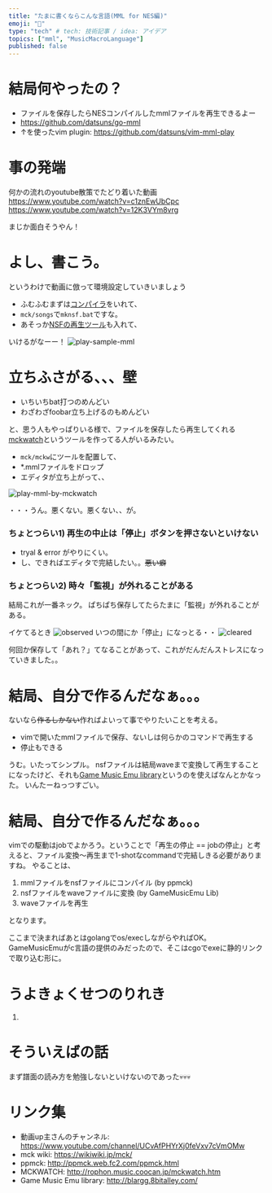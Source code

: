 ```yaml
---
title: "たまに書くならこんな言語(MML for NES編)"
emoji: "🍣"
type: "tech" # tech: 技術記事 / idea: アイデア
topics: ["mml", "MusicMacroLanguage"]
published: false
---
```


# 結局何やったの？

* ファイルを保存したらNESコンパイルしたmmlファイルを再生できるよー
* https://github.com/datsuns/go-mml
* ↑を使ったvim plugin: https://github.com/datsuns/vim-mml-play


# 事の発端

何かの流れのyoutube散策でたどり着いた動画
https://www.youtube.com/watch?v=c1znEwUbCpc
https://www.youtube.com/watch?v=12K3VYm8vrg

まじか面白そうやん！


# よし、書こう。

というわけで動画に倣って環境設定していきいましょう
* ふむふむまずは[コンパイラ](http://ppmck.web.fc2.com/ppmck.html)をいれて、
* `mck/songs`で`mknsf.bat`ですな。
* あそっか[NSFの再生ツール](https://www.foobar2000.org/download)も入れて、

いけるがなーー！
![play-sample-mml](https://storage.googleapis.com/zenn-user-upload/9d37uh24w0po1hou5q8v3xun9k3d)


# 立ちふさがる、、、壁

* いちいちbat打つのめんどい
* わざわざfoobar立ち上げるのもめんどい

と、思う人もやっぱりいる様で、ファイルを保存したら再生してくれる[mckwatch](http://rophon.music.coocan.jp/mckwatch.htm)というツールを作ってる人がいるみたい。

* `mck/mckw`にツールを配置して、
* \*.mmlファイルをドロップ
* エディタが立ち上がって、、

![play-mml-by-mckwatch](https://storage.googleapis.com/zenn-user-upload/4ict2xncg9m323wk41jptbg17t7a)


・・・うん。悪くない。悪くない、、が。

### ちょとつらい1) 再生の中止は「停止」ボタンを押さないといけない

* tryal & error がやりにくい。
* し、できればエディタで完結したい。。~~悪い癖~~

### ちょとつらい2) 時々「監視」が外れることがある

結局これが一番ネック。
ぱちぱち保存してたらたまに「監視」が外れることがある。

イケてるとき
![observed](https://storage.googleapis.com/zenn-user-upload/hm6t374dya591y87zy5eam4jur3f)
いつの間にか「停止」になっとる・・
![cleared](https://storage.googleapis.com/zenn-user-upload/0w6pksf1pmthowhtktsb7izg0vov)

何回か保存して「あれ？」てなることがあって、これがだんだんストレスになっていきました。。


# 結局、自分で作るんだなぁ。。。

ないなら~~作るしかない~~作ればよいって事でやりたいことを考える。
* vimで開いたmmlファイルで保存、ないしは何らかのコマンドで再生する
* 停止もできる

うむ。いたってシンプル。
nsfファイルは結局waveまで変換して再生することになったけど、それも[Game Music Emu library](http://blargg.8bitalley.com/)というのを使えばなんとかなった。
いんたーねっつすごい。


# 結局、自分で作るんだなぁ。。。

vimでの駆動はjobでよかろう。ということで「再生の停止 == jobの停止」と考えると、ファイル変換～再生まで1-shotなcommandで完結しきる必要がありますね。
やることは、
1. mmlファイルをnsfファイルにコンパイル (by ppmck)
1. nsfファイルをwaveファイルに変換 (by GameMusicEmu Lib)
1. waveファイルを再生

となります。

ここまで決まればあとはgolangでos/execしながらやればOK。
GameMusicEmuがc言語の提供のみだったので、そこはcgoでexeに静的リンクで取り込む形に。



# うよきょくせつのりれき

1. 


# そういえばの話


まず譜面の読み方を勉強しないといけないのであった💀💀💀


# リンク集

* 動画up主さんのチャンネル: https://www.youtube.com/channel/UCvAfPHYrXj0feVxv7cVmOMw
* mck wiki: https://wikiwiki.jp/mck/
* ppmck: http://ppmck.web.fc2.com/ppmck.html
* MCKWATCH: http://rophon.music.coocan.jp/mckwatch.htm
* Game Music Emu library: http://blargg.8bitalley.com/
